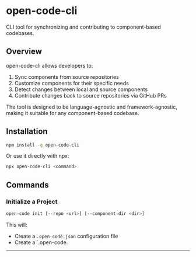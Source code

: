 # open-code-cli

CLI tool for synchronizing and contributing to component-based codebases.

## Overview

open-code-cli allows developers to:

1. Sync components from source repositories
2. Customize components for their specific needs
3. Detect changes between local and source components
4. Contribute changes back to source repositories via GitHub PRs

The tool is designed to be language-agnostic and framework-agnostic, making it suitable for any component-based codebase.

## Installation

```bash
npm install -g open-code-cli
```

Or use it directly with npx:

```bash
npx open-code-cli <command>
```

## Commands

### Initialize a Project

```bash
open-code init [--repo <url>] [--component-dir <dir>]
```

This will:

- Create a `.open-code.json` configuration file
- Create a `.open-code.

----
